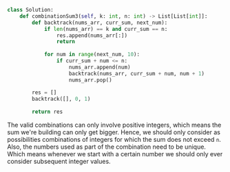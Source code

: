 ```python
class Solution:
    def combinationSum3(self, k: int, n: int) -> List[List[int]]:
        def backtrack(nums_arr, curr_sum, next_num):
            if len(nums_arr) == k and curr_sum == n:
                res.append(nums_arr[:])
                return
            
            for num in range(next_num, 10):
                if curr_sum + num <= n:
                    nums_arr.append(num)
                    backtrack(nums_arr, curr_sum + num, num + 1)
                    nums_arr.pop()
            
        res = []
        backtrack([], 0, 1)
        
        return res
```

The valid combinations can only involve positive integers, which means the sum we're building can only get bigger. Hence, we should only consider as possibilities combinations of integers for which the sum does not exceed `n`. Also, the numbers used as part of the combination need to be unique. Which means whenever we start with a certain number we should only ever consider subsequent integer values.